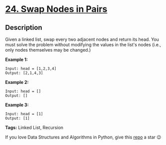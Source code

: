 # [24. Swap Nodes in Pairs][title]

## Description

Given a linked list, swap every two adjacent nodes and return its head. You must solve the problem without modifying the values in the list's nodes (i.e., only nodes themselves may be changed.)

**Example 1:**
```text
Input: head = [1,2,3,4]
Output: [2,1,4,3]
```

**Example 2:**
```text
Input: head = []
Output: []
```

**Example 3:**
```text
Input: head = [1]
Output: [1]
```

**Tags:** Linked List, Recursion

If you love Data Structures and Algorithms in Python, give this [repo][me] a star :wink:

[title]: https://leetcode.com/problems/swap-nodes-in-pairs/
[me]: https://github.com/bumblebee211196/awesome-python-leetcode

